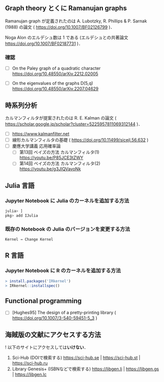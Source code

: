 ## Graph theory とくに Ramanujan graphs

Ramanujan graph が定義されたのは A. Lubotzky, R. Phillips & P. Sarnak (1988) の論文 ( https://doi.org/10.1007/BF02126799 )．

Noga Alon のエルデシュ数は 1 である (エルデシュとの共著論文 https://doi.org/10.1007/BF02187731 )．

### 確認

- [ ] On the Paley graph of a quadratic character https://doi.org/10.48550/arXiv.2212.02005
- [ ] On the eigenvalues of the graphs D(5,q) https://doi.org/10.48550/arXiv.2207.04629


## 時系列分析

カルマンフィルタが提案されたのは R. E. Kalman の論文 ( https://scholar.google.jp/scholar?cluster=5225957811069312144 )．

- [ ] https://www.kalmanfilter.net
- [ ] 線形カルマンフィルタの基礎 ( https://doi.org/10.11499/sicejl.56.632 )
- [ ] 慶應大学講義 応用確率論
  - [ ] 第13回 ベイズの方法 カルマンフィルタ(1) https://youtu.be/P85JCE3tZWY
  - [ ] 第14回 ベイズの方法 カルマンフィルタ(2) https://youtu.be/g3JIQVavoNk

## Julia 言語

### Jupyter Notebook に Julia のカーネルを追加する方法

```Julia
julia> ]
pkg> add IJulia
```

### 既存の Notebook の Julia のバージョンを変更する方法

```
Kernel → Change Kernel
```

## R 言語

### Jupyter Notebook に R のカーネルを追加する方法

```R
> install.packages('IRkernel')
> IRkernel::installspec()
```

## Functional programming

- [ ] [Hughes95] The design of a pretty-printing library ( https://doi.org/10.1007/3-540-59451-5_3 )


## 海賊版の文献にアクセスする方法

! 以下のサイトにアクセスしては**いけない**．

1. Sci-Hub (DOIで検索する) https://sci-hub.se | https://sci-hub.st | https://sci-hub.ru
2. Library Genesis+ (ISBNなどで検索する) https://libgen.li | https://libgen.gs | https://libgen.lc
